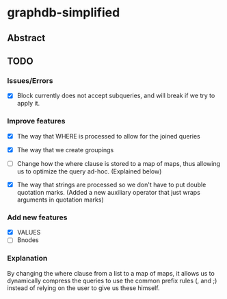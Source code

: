 # graphdb-simplified

## Abstract


## TODO

### Issues/Errors
- [x] Block currently does not accept subqueries, and will break if we try to apply it.

### Improve features
- [x] The way that WHERE is processed to allow for the joined queries
- [x] The way that we create groupings
- [ ] Change how the where clause is stored to a map of maps, thus allowing us to optimize the query ad-hoc. (Explained below)
- [x] The way that strings are processed so we don't have to put double quotation marks. (Added a new auxiliary operator that just wraps arguments in quotation marks)


### Add new features
- [x] VALUES 
- [ ] Bnodes

### Explanation

By changing the where clause from a list to a map of maps, it allows us to dynamically compress the queries to use the common prefix rules (, and ;) instead of relying on the
user to give us these himself.